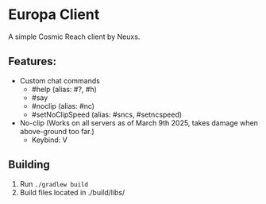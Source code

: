 # Europa Client
A simple Cosmic Reach client by Neuxs.

## Features:
- Custom chat commands
    - #help (alias: #?, #h)
    - #say
    - #noclip (alias: #nc)
    - #setNoClipSpeed (alias: #sncs, #setncspeed)
- No-clip (Works on all servers as of March 9th 2025, takes damage when above-ground too far.)
    - Keybind: V

## Building
1. Run `./gradlew build`
2. Build files located in ./build/libs/